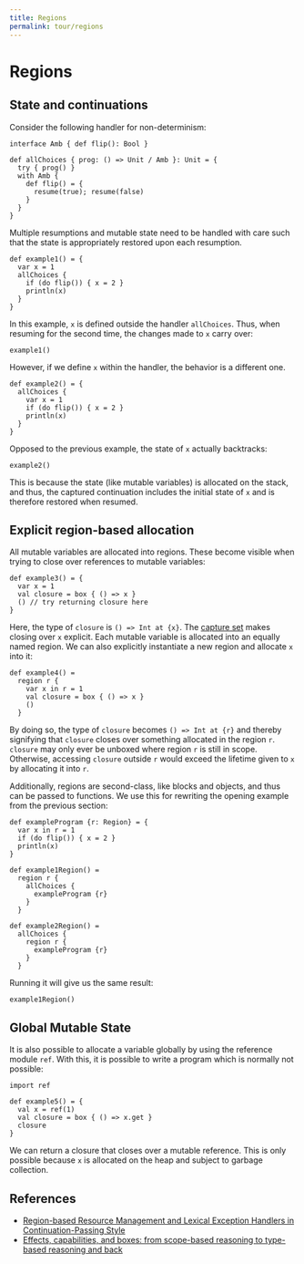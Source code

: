 ```yaml
---
title: Regions
permalink: tour/regions
---
```


# Regions

## State and continuations

Consider the following handler for non-determinism:

```
interface Amb { def flip(): Bool }

def allChoices { prog: () => Unit / Amb }: Unit = {
  try { prog() }
  with Amb {
    def flip() = {
      resume(true); resume(false)
    }
  }
}
```

Multiple resumptions and mutable state need to be handled with care such that the state is appropriately restored upon each resumption.

```
def example1() = {
  var x = 1
  allChoices {
    if (do flip()) { x = 2 }
    println(x)
  }
}
```

In this example, `x` is defined outside the handler `allChoices`. Thus, when resuming for the second time, the changes made to `x` carry over:

```effekt:repl
example1()
```

However, if we define `x` within the handler, the behavior is a different one.

```
def example2() = {
  allChoices {
    var x = 1
    if (do flip()) { x = 2 }
    println(x)
  }
}
```

Opposed to the previous example, the state of `x` actually backtracks:

```effekt:repl
example2()
```

This is because the state (like mutable variables) is allocated on the stack, and thus, the captured continuation includes the initial state of `x` and is therefore restored when resumed.

## Explicit region-based allocation

All mutable variables are allocated into regions. These become visible when trying to close over references to mutable variables:

```
def example3() = {
  var x = 1
  val closure = box { () => x }
  () // try returning closure here
}
```

Here, the type of `closure` is `() => Int at {x}`. The [capture set](./captures) makes closing over `x` explicit. Each mutable variable is allocated into an equally named region.
We can also explicitly instantiate a new region and allocate `x` into it:

```
def example4() =
  region r {
    var x in r = 1
    val closure = box { () => x }
    ()
  }
```

By doing so, the type of `closure` becomes `() => Int at {r}` and thereby signifying that `closure` closes over something allocated in the region `r`.
`closure` may only ever be unboxed where region `r` is still in scope. Otherwise, accessing `closure` outside `r` would exceed the lifetime given to `x` by allocating it into `r`.

Additionally, regions are second-class, like blocks and objects, and thus can be passed to functions. We use this for rewriting the opening example from the previous section:

```
def exampleProgram {r: Region} = {
  var x in r = 1
  if (do flip()) { x = 2 }
  println(x)
}

def example1Region() =
  region r {
    allChoices {
      exampleProgram {r}
    }
  }

def example2Region() =
  allChoices {
    region r {
      exampleProgram {r}
    }
  }
```

Running it will give us the same result:

```effekt:repl
example1Region()
```

## Global Mutable State

It is also possible to allocate a variable globally by using the reference module `ref`. With this, it is possible to write a program which is normally not possible:

```
import ref

def example5() = {
  val x = ref(1)
  val closure = box { () => x.get }
  closure
}
```

We can return a closure that closes over a mutable reference. This is only possible because `x` is allocated on the heap and subject to garbage collection.

## References

- [Region-based Resource Management and Lexical Exception Handlers in Continuation-Passing Style](https://link.springer.com/chapter/10.1007/978-3-030-99336-8_18)
- [Effects, capabilities, and boxes: from scope-based reasoning to type-based reasoning and back](https://dl.acm.org/doi/10.1145/3527320)
